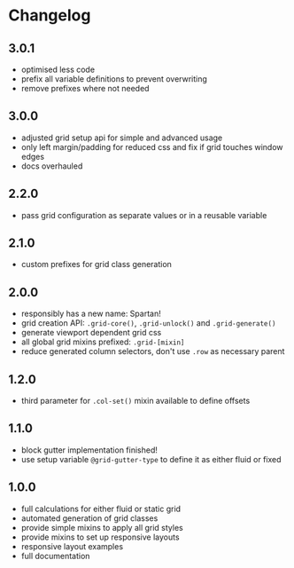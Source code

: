 # Changelog

## 3.0.1

- optimised less code
- prefix all variable definitions to prevent overwriting
- remove prefixes where not needed

## 3.0.0

- adjusted grid setup api for simple and advanced usage
- only left margin/padding for reduced css and fix if grid touches window edges
- docs overhauled

## 2.2.0

- pass grid configuration as separate values or in a reusable variable

## 2.1.0

- custom prefixes for grid class generation

## 2.0.0

- responsibly has a new name: Spartan!
- grid creation API: `.grid-core()`, `.grid-unlock()` and `.grid-generate()`
- generate viewport dependent grid css
- all global grid mixins prefixed: `.grid-[mixin]`
- reduce generated column selectors, don't use `.row` as necessary parent

## 1.2.0

- third parameter for `.col-set()` mixin available to define offsets

## 1.1.0

- block gutter implementation finished!
- use setup variable `@grid-gutter-type` to define it as either fluid or fixed

## 1.0.0

- full calculations for either fluid or static grid
- automated generation of grid classes
- provide simple mixins to apply all grid styles
- provide mixins to set up responsive layouts
- responsive layout examples
- full documentation
